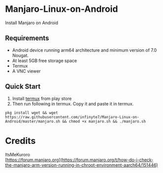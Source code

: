 # Manjaro-Linux-on-Android
Install Manjaro on Android

## Requirements
- Android device running arm64 architecture and minimum version of 7.0 Nougat.
- At least 5GB free storage space
- Termux
- A VNC viewer

## Quick Start
1. Install [termux]() from play store
2. Then run following in termux. Copy it and paste it in termux.
```
pkg install wget && wget https://raw.githubusercontent.com/infinyte7/Manjaro-Linux-on-Android/master/manjaro.sh && chmod +x manjaro.sh && ./manjaro.sh
```

# Credits
ItsMeKuroro<br>
[https://forum.manjaro.org](https://forum.manjaro.org/t/how-do-i-check-the-manjaro-arm-version-running-in-chroot-environment-aarch64/151446)

